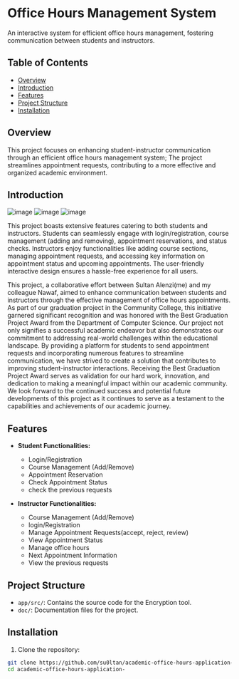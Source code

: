 # Office Hours Management System

An interactive system for efficient office hours management, fostering communication between students and instructors.

## Table of Contents

- [Overview](#Overview)
- [Introduction](#Introduction)
- [Features](#features)
- [Project Structure](#A)
- [Installation](#installation)


## Overview 
  This project focuses on enhancing student-instructor communication through an efficient office hours management system; The project streamlines appointment requests, contributing to a more effective and organized academic environment.

## Introduction

![image](https://github.com/su0ltan/academic-office-hours-application-/assets/53498277/3e648f78-f322-4154-92b4-c52018da3fb3)
![image](https://github.com/su0ltan/academic-office-hours-application-/assets/53498277/642aa689-6d14-4f71-bac2-2f32d43fc11b)
![image](https://github.com/su0ltan/academic-office-hours-application-/assets/53498277/8a1f67e3-d130-4857-a9f6-f235064fa929)



  This project boasts extensive features catering to both students and instructors. Students can seamlessly engage with login/registration, course management (adding and removing), appointment reservations, and status checks. Instructors enjoy functionalities like adding course sections, managing appointment requests, and accessing key information on appointment status and upcoming appointments. The user-friendly interactive design ensures a hassle-free experience for all users.
  
  This project, a collaborative effort between Sultan Alenzi(me) and my colleague Nawaf, aimed to enhance communication between students and instructors through the effective management of office hours appointments. As part of our graduation project in the Community College, this initiative garnered significant recognition and was honored with the Best Graduation Project Award from the Department of Computer Science.
  Our project not only signifies a successful academic endeavor but also demonstrates our commitment to addressing real-world challenges within the educational landscape. By providing a platform for students to send appointment requests and incorporating numerous features to streamline communication, we have strived to create a solution that contributes to improving student-instructor interactions.
  Receiving the Best Graduation Project Award serves as validation for our hard work, innovation, and dedication to making a meaningful impact within our academic community. We look forward to the continued success and potential future developments of this project as it continues to serve as a testament to the capabilities and achievements of our academic journey.


## Features

- **Student Functionalities:**
  - Login/Registration
  - Course Management (Add/Remove)
  - Appointment Reservation
  - Check Appointment Status
  - check the previous requests

- **Instructor Functionalities:**
  - Course Management (Add/Remove)
  - login/Registration
  - Manage Appointment Requests(accept, reject, review)
  - View Appointment Status
  - Manage office hours
  - Next Appointment Information
  - View the previous requests


## Project Structure
- `app/src/`: Contains the source code for the Encryption tool.
- `doc/`: Documentation files for the project.

## Installation

1. Clone the repository:

```bash
git clone https://github.com/su0ltan/academic-office-hours-application-.git
cd academic-office-hours-application-

